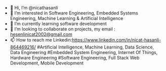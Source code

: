 - 👋 Hi, I’m @nicathasanli
- 👀 I’m interested in Software Engineering, Embedded Systems Engineering, Machine Learning & Artificial Intelligence
- 🌱 I’m currently learning software development
- 💞️ I’m looking to collaborate on projects, my email : hesenlinicat2002@gmail.com
- 📫 How to reach me Linkedin:https://www.linkedin.com/in/nicat-hasanli-864469216/
#Artificial Intelligence, Machine Learning, Data Science, Data Engineering
#Embedded System Engineering, Internet Of Things, Hardware Engineering
#Software Engineering, Full Stack Web Development, Mobile Development
<!---
nicathasanli/nicathasanli is a ✨ special ✨ repository because its `README.md` (this file) appears on your GitHub profile.
You can click the Preview link to take a look at your changes.
--->
